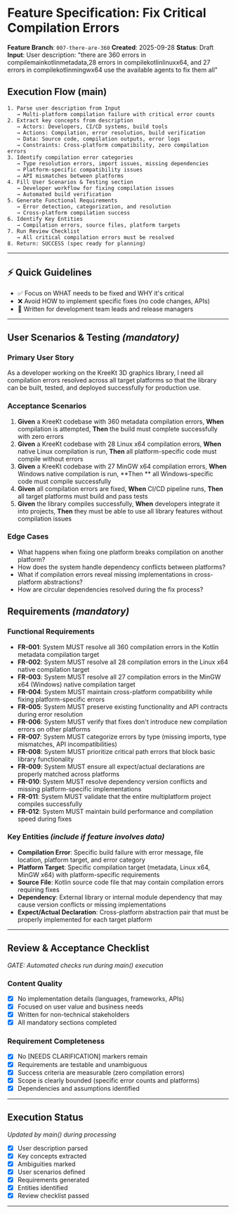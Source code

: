 # Feature Specification: Fix Critical Compilation Errors

**Feature Branch**: `007-there-are-360`
**Created**: 2025-09-28
**Status**: Draft
**Input**: User description: "there are 360 errors in compilemainkotlinmetadata,28 errors in compilekotlinlinuxx64, and
27 errors in compilekotlinmingwx64 use the available agents to fix them all"

## Execution Flow (main)

```
1. Parse user description from Input
   → Multi-platform compilation failure with critical error counts
2. Extract key concepts from description
   → Actors: Developers, CI/CD systems, build tools
   → Actions: Compilation, error resolution, build verification
   → Data: Source code, compilation outputs, error logs
   → Constraints: Cross-platform compatibility, zero compilation errors
3. Identify compilation error categories
   → Type resolution errors, import issues, missing dependencies
   → Platform-specific compatibility issues
   → API mismatches between platforms
4. Fill User Scenarios & Testing section
   → Developer workflow for fixing compilation issues
   → Automated build verification
5. Generate Functional Requirements
   → Error detection, categorization, and resolution
   → Cross-platform compilation success
6. Identify Key Entities
   → Compilation errors, source files, platform targets
7. Run Review Checklist
   → All critical compilation errors must be resolved
8. Return: SUCCESS (spec ready for planning)
```

---

## ⚡ Quick Guidelines

- ✅ Focus on WHAT needs to be fixed and WHY it's critical
- ❌ Avoid HOW to implement specific fixes (no code changes, APIs)
- 👥 Written for development team leads and release managers

---

## User Scenarios & Testing *(mandatory)*

### Primary User Story

As a developer working on the KreeKt 3D graphics library, I need all compilation errors resolved across all target
platforms so that the library can be built, tested, and deployed successfully for production use.

### Acceptance Scenarios

1. **Given** a KreeKt codebase with 360 metadata compilation errors, **When** compilation is attempted, **Then** the
   build must complete successfully with zero errors
2. **Given** a KreeKt codebase with 28 Linux x64 compilation errors, **When** native Linux compilation is run, **Then**
   all platform-specific code must compile without errors
3. **Given** a KreeKt codebase with 27 MinGW x64 compilation errors, **When** Windows native compilation is run, **Then
   ** all Windows-specific code must compile successfully
4. **Given** all compilation errors are fixed, **When** CI/CD pipeline runs, **Then** all target platforms must build
   and pass tests
5. **Given** the library compiles successfully, **When** developers integrate it into projects, **Then** they must be
   able to use all library features without compilation issues

### Edge Cases

- What happens when fixing one platform breaks compilation on another platform?
- How does the system handle dependency conflicts between platforms?
- What if compilation errors reveal missing implementations in cross-platform abstractions?
- How are circular dependencies resolved during the fix process?

## Requirements *(mandatory)*

### Functional Requirements

- **FR-001**: System MUST resolve all 360 compilation errors in the Kotlin metadata compilation target
- **FR-002**: System MUST resolve all 28 compilation errors in the Linux x64 native compilation target
- **FR-003**: System MUST resolve all 27 compilation errors in the MinGW x64 (Windows) native compilation target
- **FR-004**: System MUST maintain cross-platform compatibility while fixing platform-specific errors
- **FR-005**: System MUST preserve existing functionality and API contracts during error resolution
- **FR-006**: System MUST verify that fixes don't introduce new compilation errors on other platforms
- **FR-007**: System MUST categorize errors by type (missing imports, type mismatches, API incompatibilities)
- **FR-008**: System MUST prioritize critical path errors that block basic library functionality
- **FR-009**: System MUST ensure all expect/actual declarations are properly matched across platforms
- **FR-010**: System MUST resolve dependency version conflicts and missing platform-specific implementations
- **FR-011**: System MUST validate that the entire multiplatform project compiles successfully
- **FR-012**: System MUST maintain build performance and compilation speed during fixes

### Key Entities *(include if feature involves data)*

- **Compilation Error**: Specific build failure with error message, file location, platform target, and error category
- **Platform Target**: Specific compilation target (metadata, Linux x64, MinGW x64) with platform-specific requirements
- **Source File**: Kotlin source code file that may contain compilation errors requiring fixes
- **Dependency**: External library or internal module dependency that may cause version conflicts or missing
  implementations
- **Expect/Actual Declaration**: Cross-platform abstraction pair that must be properly implemented for each target
  platform

---

## Review & Acceptance Checklist

*GATE: Automated checks run during main() execution*

### Content Quality

- [x] No implementation details (languages, frameworks, APIs)
- [x] Focused on user value and business needs
- [x] Written for non-technical stakeholders
- [x] All mandatory sections completed

### Requirement Completeness

- [x] No [NEEDS CLARIFICATION] markers remain
- [x] Requirements are testable and unambiguous
- [x] Success criteria are measurable (zero compilation errors)
- [x] Scope is clearly bounded (specific error counts and platforms)
- [x] Dependencies and assumptions identified

---

## Execution Status

*Updated by main() during processing*

- [x] User description parsed
- [x] Key concepts extracted
- [x] Ambiguities marked
- [x] User scenarios defined
- [x] Requirements generated
- [x] Entities identified
- [x] Review checklist passed

---